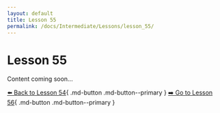 ```yaml
---
layout: default
title: Lesson 55
permalink: /docs/Intermediate/Lessons/lesson_55/
---
```


# Lesson 55

Content coming soon...

[⬅️ Back to Lesson 54](lesson_54.md){ .md-button .md-button--primary }  [➡️ Go to Lesson 56](lesson_56.md){ .md-button .md-button--primary }
